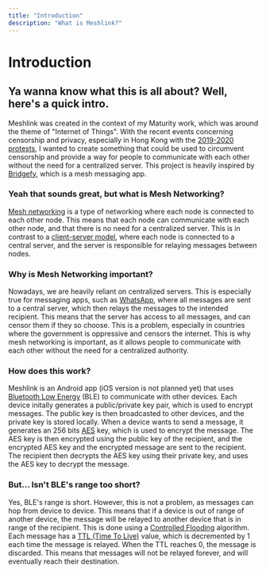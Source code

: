 ```yaml
---
title: "Introduction"
description: "What is Meshlink?"
---
```


# Introduction

<h2>Ya wanna know what this is all about? Well, here's a quick intro.</h2>

Meshlink was created in the context of my Maturity work, which was around the theme of "Internet of Things". With the recent events concerning censorship and privacy, especially in Hong Kong with the [2019-2020 protests](https://en.wikipedia.org/wiki/2019-2020_Hong_Kong_protests), I wanted to create something that could be used to circumvent censorship and provide a way for people to communicate with each other without the need for a centralized server.
This project is heavily inspired by [Bridgefy](https://bridgefy.me/), which is a mesh messaging app.

### Yeah that sounds great, but what is Mesh Networking?

[Mesh networking](https://en.wikipedia.org/wiki/Mesh_networking) is a type of networking where each node is connected to each other node. This means that each node can communicate with each other node, and that there is no need for a centralized server. This is in contrast to a [client-server model](https://en.wikipedia.org/wiki/Client-server_model), where each node is connected to a central server, and the server is responsible for relaying messages between nodes.

### Why is Mesh Networking important?

Nowadays, we are heavily reliant on centralized servers. This is especially true for messaging apps, such as [WhatsApp](https://whatsapp.com), where all messages are sent to a central server, which then relays the messages to the intended recipient. This means that the server has access to all messages, and can censor them if they so choose. This is a problem, especially in countries where the government is oppressive and censors the internet. This is why mesh networking is important, as it allows people to communicate with each other without the need for a centralized authority.

### How does this work?

Meshlink is an Android app (iOS version is not planned yet) that uses [Bluetooth Low Energy](https://en.wikipedia.org/wiki/Bluetooth_Low_Energy) (BLE) to communicate with other devices. Each device initally generates a public/private key pair, which is used to encrypt messages. The public key is then broadcasted to other devices, and the private key is stored locally. When a device wants to send a message, it generates an 256 bits [AES](https://en.wikipedia.org/wiki/Advanced_Encryption_Standard) key, which is used to encrypt the message. The AES key is then encrypted using the public key of the recipient, and the encrypted AES key and the encrypted message are sent to the recipient. The recipient then decrypts the AES key using their private key, and uses the AES key to decrypt the message.

### But... Isn't BLE's range too short?

Yes, BLE's range is short. However, this is not a problem, as messages can hop from device to device. This means that if a device is out of range of another device, the message will be relayed to another device that is in range of the recipient. This is done using a [Controlled Flooding](https://en.wikipedia.org/wiki/Controlled_flooding) algorithm. Each message has a [TTL (Time To Live)](https://fr.wikipedia.org/wiki/Time_to_Live) value, which is decremented by 1 each time the message is relayed. When the TTL reaches 0, the message is discarded. This means that messages will not be relayed forever, and will eventually reach their destination.
